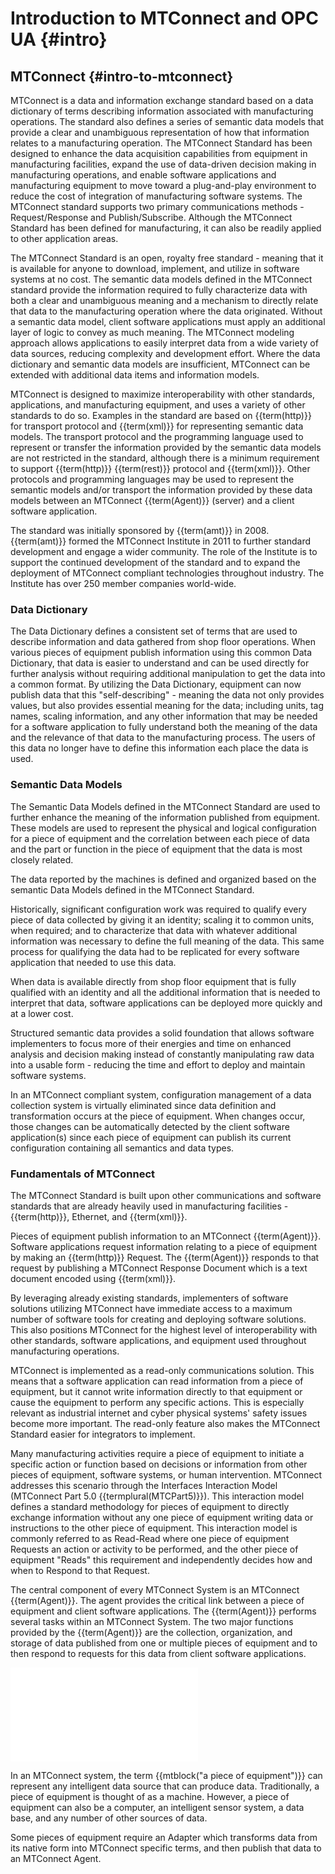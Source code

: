 # Introduction to MTConnect and OPC UA {#intro}

## MTConnect {#intro-to-mtconnect}

MTConnect is a data and information exchange standard based on a data dictionary of terms describing information associated with manufacturing operations.  The standard also defines a series of semantic data models that provide a clear and unambiguous representation of how that information relates to a manufacturing operation.  The MTConnect Standard has been designed to enhance the data acquisition capabilities from equipment in manufacturing facilities, expand the use of data-driven decision making in manufacturing operations, and enable software applications and manufacturing equipment to move toward a plug-and-play environment to reduce the cost of integration of manufacturing software systems.
The MTConnect standard supports two primary communications methods - Request/Response and Publish/Subscribe.
Although the MTConnect Standard has been defined for manufacturing, it can also be readily applied to other application areas.

The MTConnect Standard is an open, royalty free standard - meaning that it is available for anyone to download, implement, and utilize in software systems at no cost.
The semantic data models defined in the MTConnect standard provide the information required to fully characterize data with both a clear and unambiguous meaning and a mechanism to directly relate that data to the manufacturing operation where the data originated.  Without a semantic data model, client software applications must apply an additional layer of logic to convey as much meaning.  The MTConnect modeling approach allows applications to easily interpret data from a wide variety of data sources, reducing complexity and development effort.
Where the data dictionary and semantic data models are insufficient, MTConnect can be extended with additional data items and information models.

MTConnect is designed to maximize interoperability with other standards, applications, and manufacturing equipment, and uses a variety of other standards to do so. Examples in the standard are based on {{term(http)}} for transport protocol and {{term(xml)}} for representing semantic data models. The transport protocol and the programming language used to represent or transfer the information provided by the semantic data models are not restricted in the standard, although there is a minimum requirement to support {{term(http)}} {{term(rest)}} protocol and {{term(xml)}}. Other protocols and programming languages may be used to represent the semantic models and/or transport the information provided by these data models between an MTConnect {{term(Agent)}} (server) and a client software application.

The standard was initially sponsored by {{term(amt)}} in 2008. {{term(amt)}} formed the MTConnect Institute in 2011 to further standard development and engage a wider community. The role of the Institute is to support the continued development of the standard and to expand the deployment of MTConnect compliant technologies throughout industry. The Institute has over 250 member companies world-wide.  


### Data Dictionary

The Data Dictionary defines a consistent set of terms that are used to describe information and data gathered from shop floor operations.   When various pieces of equipment publish information using this common Data Dictionary, that data is easier to understand and can be used directly for further analysis without requiring additional manipulation to get the data into a common format.  By utilizing the Data Dictionary, equipment can now publish data that this "self-describing" - meaning the data not only provides values, but also provides essential meaning for the data; including units, tag names, scaling information, and any other information that may be needed for a software application to fully understand both the meaning of the data and the relevance of that data to the manufacturing process.    The users of this data no longer have to define this information each place the data is used. 

### Semantic Data Models

The Semantic Data Models defined in the MTConnect Standard are used to further enhance the meaning of the information published from equipment.  These models are used to represent the physical and logical configuration for a piece of equipment and the correlation between each piece of data and the part or function in the piece of equipment that the data is most closely related.   

The data reported by the machines is defined and organized based on the semantic Data Models defined in the MTConnect Standard.   

Historically, significant configuration work was required to qualify every piece of data collected by giving it an identity; scaling it to common units, when required; and to characterize that data with whatever additional information was necessary to define the full meaning of the data.   This same process for qualifying the data had to be replicated for every software application that needed to use this data.    

When data is available directly from shop floor equipment that is fully qualified with an identity and all the  additional information that is needed to interpret that data, software applications can be deployed more quickly and at a lower cost.    

Structured semantic data provides a solid foundation that allows software implementers to focus more of their energies and time on enhanced analysis and decision making instead of constantly manipulating raw data into a usable form - reducing the time and effort to deploy and maintain software systems.  
 
In an MTConnect compliant system, configuration management of a data collection system is virtually eliminated since data definition and transformation occurs at the piece of equipment.   When changes occur, those changes can be automatically detected by the client software application(s) since each piece of equipment can publish its current configuration containing all semantics and data types.

### Fundamentals of MTConnect

The MTConnect Standard is built upon other communications and software standards that are already heavily used in manufacturing facilities - {{term(http)}}, Ethernet, and {{term(xml)}}.
 
Pieces of equipment publish information to an MTConnect {{term(Agent)}}.  Software applications request information relating to a piece of equipment by making an {{term(http)}} Request. The {{term(Agent)}} responds to that request by publishing a MTConnect Response Document which is a text document encoded using {{term(xml)}}.   
 
By leveraging already existing standards, implementers of software solutions utilizing MTConnect have immediate access to a maximum number of software tools for creating and deploying software solutions.   This also positions MTConnect for the highest level of interoperability with other standards, software applications, and equipment used throughout manufacturing operations.    
 
MTConnect is implemented as a read-only communications solution.   This means that a software application can read information from a piece of equipment, but it cannot write information directly to that equipment or cause the equipment to perform any specific actions.  This is especially relevant as industrial internet and cyber physical systems' safety issues become more important.  The read-only feature also makes the MTConnect Standard easier for integrators to implement. 
 
Many manufacturing activities require a piece of equipment to initiate a specific action or function based on decisions or information from other pieces of equipment, software systems, or human intervention. MTConnect addresses this scenario through the Interfaces Interaction Model (MTConnect Part 5.0 {{termplural(MTCPart5)}}).   This interaction model defines a standard methodology for pieces of equipment to directly exchange information without any one piece of equipment writing data or instructions to the other piece of equipment. This interaction model is commonly referred to as Read-Read where one piece of equipment Requests an action or activity to be performed, and the other piece of equipment "Reads" this requirement and independently decides how and when to Respond to that Request. 

The central component of every MTConnect System is an MTConnect {{term(Agent)}}.  The agent provides the critical link between a piece of equipment and client software applications. The {{term(Agent)}} performs several tasks within an MTConnect System.   The two major functions provided by the {{term(Agent)}} are the collection, organization, and storage of data published from one or multiple pieces of equipment and to then respond to requests for this data from client software applications. 

![](diagrams/MTConnectOverview.tex)

In an MTConnect system, the term {{mtblock("a piece of equipment")}} can represent any intelligent data source that can produce data.  Traditionally, a piece of equipment is thought of as a machine. However, a piece of equipment can also be a computer, an intelligent sensor system, a data base, and any number of other sources of data. 
 
Some pieces of equipment require an Adapter which transforms data from its native form into MTConnect specific terms, and then publish that data to an MTConnect Agent.
